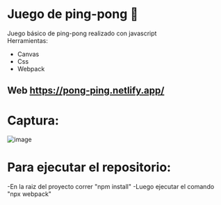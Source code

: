 
# Juego de ping-pong :newspaper:

Juego básico de ping-pong realizado con javascript<br/>
Herramientas:
- Canvas
- Css
- Webpack

## Web https://pong-ping.netlify.app/

# Captura:

![image](https://user-images.githubusercontent.com/75167956/194720204-a8b96765-0b02-48b8-8f4a-af63ca1e909f.png)

# Para ejecutar el repositorio:
-En la raiz del proyecto correr "npm install"
-Luego ejecutar el comando "npx webpack"
